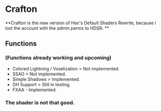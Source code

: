 # Crafton
**Crafton is the new version of Hex's Default Shaders Rewrite, because i lost the account with the admin perms to HDSR. **
## Functions 
### (Functions already working and upcoming)

- Colored Lightning / Voxelization > Not implemented.
- SSAO > Not implemented.
- Simple Shadows > Implemented.
- DH Support > Still in testing.
- FXAA - Implemented.

### The shader is not that good.
